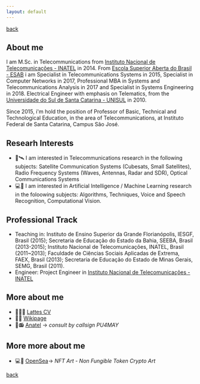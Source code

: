 ```yaml
---
layout: default
---
```

[back](./)

## About me

I am M.Sc. in Telecommunications from [Instituto Nacional de Telecomunicações - INATEL](http://www.inatel.br) in 2014. From [Escola Superior Aberta do Brasil - ESAB](https://esab.edu.br/) i am Specialist in Telecommunications Systems in 2015, Specialist in Computer Networks in 2017, Professional MBA in Systems and Telecommunications Analysis in 2017 and Specialist in Systems Engineering in 2018. 
Electrical Engineer with emphasis on Telematics, from the [Universidade do Sul de Santa Catarina - UNISUL](http://www.unisul.br) in 2010.

Since 2015, i'm hold the position of Professor of Basic, Technical and Technological Education, in the area of Telecommunications, at Instituto Federal de Santa Catarina, 
Campus São José.

## Researh Interests

* 📡🛰️	I am interested in Telecommunications research in the following subjects: Satellite Communication Systems (Cubesats, Small Satellites), Radio Frequency Systems (Waves, Antennas, Radar and SDR), Optical Communications Systems
* 💻🤖 I am interested in Artificial Intelligence / Machine Learning research in the foloowing subjects: Algorithms, Techniques, Voice and Speech Recognition, Computational Vision.


## Professional Track

* Teaching in: Instituto de Ensino Superior da Grande Florianópolis, IESGF, Brasil (2015); Secretaria de Educação do Estado da Bahia, SEEBA, Brasil (2013-2015); 
Instituto Nacional de Telecomunicações, INATEL, Brasil (2011~2013); Faculdade de Ciências Sociais Aplicadas de Extrema, FAEX, Brasil (2013); 
Secretaria de Educação do Estado de Minas Gerais, SEMG, Brasil (2011).
* Engineer: Project Engineer in [Instituto Nacional de Telecomunicações - INATEL](http://www.inatel.br)

## More about me

- 📃👨‍🎓 [Lattes CV](http://lattes.cnpq.br/6289204315531991)
- 📑🏫 [Wikipage](https://wiki.sj.ifsc.edu.br/index.php/Ramon_Mayor_Martins)
- 📃📻 [Anatel](https://sistemas.anatel.gov.br/easp/Novo/ConsultaIndicativo/Tela.asp) -> _consult by callsign PU4MAY_

## More more about me

- 💻🎨 [OpenSea](https://opensea.io/collection/rmayormartins)-> _NFT Art - Non Fungible Token Crypto Art_

[back](./)
